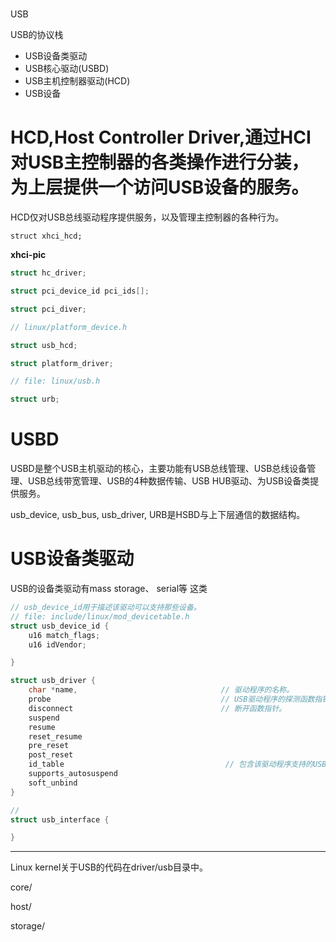 #
USB


USB的协议栈

* USB设备类驱动
* USB核心驱动(USBD)
* USB主机控制器驱动(HCD)
* USB设备




HCD,Host Controller Driver,通过HCI对USB主控制器的各类操作进行分装，为上层提供一个访问USB设备的服务。
===

HCD仅对USB总线驱动程序提供服务，以及管理主控制器的各种行为。

```
struct xhci_hcd;  
```
**xhci-pic**

```c
struct hc_driver;

struct pci_device_id pci_ids[];

struct pci_diver;

// linux/platform_device.h

struct usb_hcd;

struct platform_driver;


```



```c
// file: linux/usb.h

struct urb;

```


USBD
====

USBD是整个USB主机驱动的核心，主要功能有USB总线管理、USB总线设备管理、USB总线带宽管理、USB的4种数据传输、USB HUB驱动、为USB设备类提供服务。


usb_device, usb_bus, usb_driver, 
URB是HSBD与上下层通信的数据结构。


 

USB设备类驱动
===========

USB的设备类驱动有mass storage、 serial等
这类



```c
// usb_device_id用于描述该驱动可以支持那些设备。
// file: include/linux/mod_devicetable.h
struct usb_device_id {
    u16 match_flags;
    u16 idVendor;

}
```

```c
struct usb_driver {
    char *name,                                // 驱动程序的名称。 
    probe                                      // USB驱动程序的探测函数指针。
    disconnect                                 // 断开函数指针。
    suspend
    resume
    reset_resume
    pre_reset
    post_reset
    id_table                                    // 包含该驱动程序支持的USB设备。
    supports_autosuspend
    soft_unbind
}
```



```c
// 
struct usb_interface {

}
```




--------------------------

Linux kernel关于USB的代码在driver/usb目录中。



core/



host/


storage/





